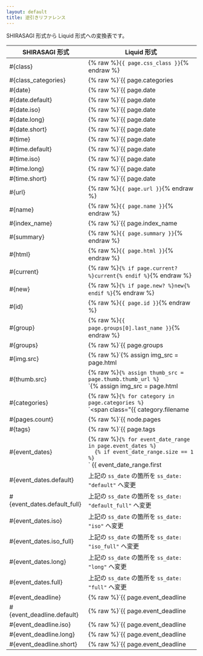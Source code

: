 ```yaml
---
layout: default
title: 逆引きリファレンス
---
```


SHIRASAGI 形式から Liquid 形式への変換表です。

| SHIRASAGI 形式       | Liquid 形式
|---------------------|--------------|
| #{class}            | {% raw %}`{{ page.css_class }}`{% endraw %} |
| #{class_categories} | {% raw %}`{{ page.categories | map: "basename" | ss_prepend: "item-" | join: " " }}`{% endraw %}
| #{date}             | {% raw %}`{{ page.date | ss_date }}`{% endraw %}
| #{date.default}     | {% raw %}`{{ page.date | ss_date: "default" }}`{% endraw %}
| #{date.iso}         | {% raw %}`{{ page.date | ss_date: "iso" }}`{% endraw %}
| #{date.long}        | {% raw %}`{{ page.date | ss_date: "long" }}`{% endraw %}
| #{date.short}       | {% raw %}`{{ page.date | ss_date: "short" }}`{% endraw %}
| #{time}             | {% raw %}`{{ page.date | ss_time }}`{% endraw %}
| #{time.default}     | {% raw %}`{{ page.date | ss_time: "default" }}`{% endraw %}
| #{time.iso}         | {% raw %}`{{ page.date | ss_time: "iso" }}`{% endraw %}
| #{time.long}        | {% raw %}`{{ page.date | ss_time: "long" }}`{% endraw %}
| #{time.short}       | {% raw %}`{{ page.date | ss_time: "short" }}`{% endraw %}
| #{url}              | {% raw %}`{{ page.url }}`{% endraw %}
| #{name}             | {% raw %}`{{ page.name }}`{% endraw %}
| #{index_name}       | {% raw %}`{{ page.index_name | default: page.name }}`{% endraw %}
| #{summary}          | {% raw %}`{{ page.summary }}`{% endraw %}
| #{html}             | {% raw %}`{{ page.html }}`{% endraw %}
| #{current}          | {% raw %}`{% if page.current? %}current{% endif %}`{% endraw %}
| #{new}              | {% raw %}`{% if page.new? %}new{% endif %}`{% endraw %}
| #{id}               | {% raw %}`{{ page.id }}`{% endraw %}
| #{group}            | {% raw %}`{{ page.groups[0].last_name }}`{% endraw %}
| #{groups}           | {% raw %}`{{ page.groups | map: "last_name" | join: ", " }}`{% endraw %}
| #{img.src}          | {% raw %}`{% assign img_src = page.html | ss_img_src | expand_path: page.parent.url %}`<br />`{{ img_src | default: "/assets/img/dummy.png" }}`{% endraw %}
| #{thumb.src}        | {% raw %}`{% assign thumb_src = page.thumb.thumb_url %}`<br />`{% assign img_src = page.html | ss_img_src | expand_path: page.parent.url %}`<br />`{{ thumb_src | default: img_src | default: "/assets/img/dummy.png" }}`{% endraw %}
| #{categories}       | {% raw %}`{% for category in page.categories %}`<br/>`<span class="{{ category.filename | replace: "/", "-" }}>`<br />`  <a href="{{ category.url }}">{{ category.name }}</a>`<br />`</span>`<br />`{% endfor %}`{% endraw %}
| #{pages.count}      | {% raw %}`{{ node.pages | size }}`{% endraw %}
| #{tags}             | {% raw %}`{{ page.tags | join: " " }}`{% endraw %}
| #{event_dates}      | {% raw %}`{% for event_date_range in page.event_dates %}`<br />`  {% if event_date_range.size == 1 %}`<br />`    <time datetime="{{ event_date_range.first }}">{{ event_date_range.first | ss_date }}</time>`<br />`  {% else %}`<br />`    <time datetime="{{ event_date_range.first }}">{{ event_date_range.first | ss_date }}</time>`<br />`〜`<br />`<time datetime="{{ event_date_range.last }}">{{ event_date_range.last | ss_date }}</time>`<br />`  {% endif %}`<br />`{% endfor %}`{% endraw %}
| #{event_dates.default} | 上記の `ss_date` の箇所を `ss_date: "default"` へ変更 |
| #{event_dates.default_full} | 上記の `ss_date` の箇所を `ss_date: "default_full"` へ変更 |
| #{event_dates.iso} | 上記の `ss_date` の箇所を `ss_date: "iso"` へ変更 |
| #{event_dates.iso_full} | 上記の `ss_date` の箇所を `ss_date: "iso_full"` へ変更 |
| #{event_dates.long} | 上記の `ss_date` の箇所を `ss_date: "long"` へ変更 |
| #{event_dates.full} | 上記の `ss_date` の箇所を `ss_date: "full"` へ変更 |
| #{event_deadline}  | {% raw %}`{{ page.event_deadline | ss_date }}`{% endraw %}
| #{event_deadline.default} | {% raw %}`{{ page.event_deadline | ss_date: "default" }}`{% endraw %}
| #{event_deadline.iso} | {% raw %}`{{ page.event_deadline | ss_date: "iso" }}`{% endraw %}
| #{event_deadline.long} | {% raw %}`{{ page.event_deadline | ss_date: "long" }}`{% endraw %}
| #{event_deadline.short} | {% raw %}`{{ page.event_deadline | ss_date: "short" }}`{% endraw %}

